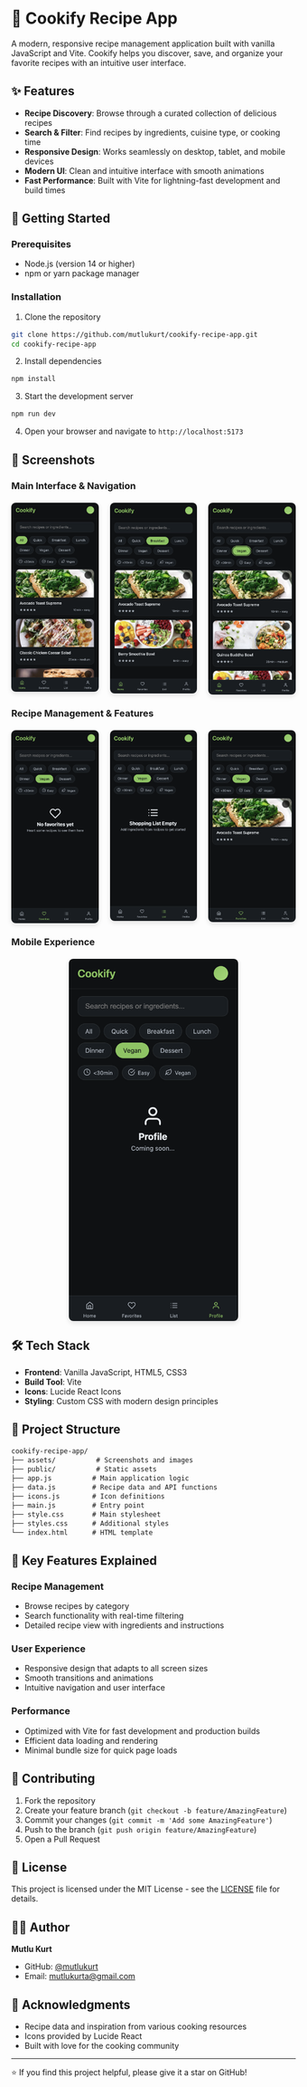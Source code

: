 # 🍳 Cookify Recipe App

A modern, responsive recipe management application built with vanilla JavaScript and Vite. Cookify helps you discover, save, and organize your favorite recipes with an intuitive user interface.

## ✨ Features

- **Recipe Discovery**: Browse through a curated collection of delicious recipes
- **Search & Filter**: Find recipes by ingredients, cuisine type, or cooking time
- **Responsive Design**: Works seamlessly on desktop, tablet, and mobile devices
- **Modern UI**: Clean and intuitive interface with smooth animations
- **Fast Performance**: Built with Vite for lightning-fast development and build times

## 🚀 Getting Started

### Prerequisites

- Node.js (version 14 or higher)
- npm or yarn package manager

### Installation

1. Clone the repository
```bash
git clone https://github.com/mutlukurt/cookify-recipe-app.git
cd cookify-recipe-app
```

2. Install dependencies
```bash
npm install
```

3. Start the development server
```bash
npm run dev
```

4. Open your browser and navigate to `http://localhost:5173`

## 📱 Screenshots

### Main Interface & Navigation
<div style="display: grid; grid-template-columns: repeat(3, 1fr); gap: 20px; margin: 20px 0;">
  <img src="assets/1.png" alt="Home Screen" style="width: 100%; border-radius: 8px; box-shadow: 0 4px 8px rgba(0,0,0,0.1);">
  <img src="assets/2.png" alt="Recipe Browser" style="width: 100%; border-radius: 8px; box-shadow: 0 4px 8px rgba(0,0,0,0.1);">
  <img src="assets/3.png" alt="Recipe Details" style="width: 100%; border-radius: 8px; box-shadow: 0 4px 8px rgba(0,0,0,0.1);">
</div>

### Recipe Management & Features
<div style="display: grid; grid-template-columns: repeat(3, 1fr); gap: 20px; margin: 20px 0;">
  <img src="assets/4.png" alt="Search & Filter" style="width: 100%; border-radius: 8px; box-shadow: 0 4px 8px rgba(0,0,0,0.1);">
  <img src="assets/5.png" alt="Recipe Categories" style="width: 100%; border-radius: 8px; box-shadow: 0 4px 8px rgba(0,0,0,0.1);">
  <img src="assets/6.png" alt="User Profile" style="width: 100%; border-radius: 8px; box-shadow: 0 4px 8px rgba(0,0,0,0.1);">
</div>

### Mobile Experience
<div style="display: flex; justify-content: center; margin: 20px 0;">
  <img src="assets/7.png" alt="Mobile View" style="width: 300px; border-radius: 8px; box-shadow: 0 4px 8px rgba(0,0,0,0.1);">
</div>

## 🛠️ Tech Stack

- **Frontend**: Vanilla JavaScript, HTML5, CSS3
- **Build Tool**: Vite
- **Icons**: Lucide React Icons
- **Styling**: Custom CSS with modern design principles

## 📁 Project Structure

```
cookify-recipe-app/
├── assets/          # Screenshots and images
├── public/          # Static assets
├── app.js          # Main application logic
├── data.js         # Recipe data and API functions
├── icons.js        # Icon definitions
├── main.js         # Entry point
├── style.css       # Main stylesheet
├── styles.css      # Additional styles
└── index.html      # HTML template
```

## 🎯 Key Features Explained

### Recipe Management
- Browse recipes by category
- Search functionality with real-time filtering
- Detailed recipe view with ingredients and instructions

### User Experience
- Responsive design that adapts to all screen sizes
- Smooth transitions and animations
- Intuitive navigation and user interface

### Performance
- Optimized with Vite for fast development and production builds
- Efficient data loading and rendering
- Minimal bundle size for quick page loads

## 🤝 Contributing

1. Fork the repository
2. Create your feature branch (`git checkout -b feature/AmazingFeature`)
3. Commit your changes (`git commit -m 'Add some AmazingFeature'`)
4. Push to the branch (`git push origin feature/AmazingFeature`)
5. Open a Pull Request

## 📄 License

This project is licensed under the MIT License - see the [LICENSE](LICENSE) file for details.

## 👨‍💻 Author

**Mutlu Kurt**
- GitHub: [@mutlukurt](https://github.com/mutlukurt)
- Email: mutlukurta@gmail.com

## 🙏 Acknowledgments

- Recipe data and inspiration from various cooking resources
- Icons provided by Lucide React
- Built with love for the cooking community

---

⭐ If you find this project helpful, please give it a star on GitHub!
